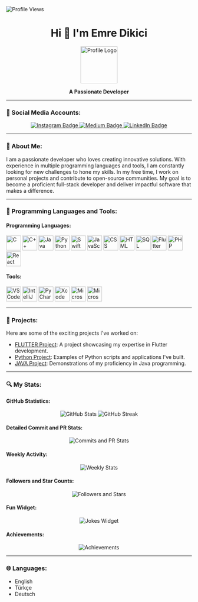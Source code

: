 <img src="https://komarev.com/ghpvc/?username=dikiciemre&style=flat" alt="Profile Views" align="center">  

<h1 align="center">Hi 👋 I'm Emre Dikici</h1>

<p align="center">
  <img src="https://github.com/dikiciemre/dikiciemre/assets/103147965/f649ae96-d612-4988-b5d4-d8348c3f50cb" alt="Profile Logo" width="100" height="100"/>
</p>

<p align="center"><b>A Passionate Developer</b></p>

---

### 💬 Social Media Accounts:
<p align="center">
  <a href="https://instagram.com/dkcemrex?igshid=OGQ5ZDc2ODk2ZA%3D%3D&utm_source=qr">
    <img src="https://img.shields.io/badge/-Instagram-C13584?style=flat-quare&labelColor=C13584&logo=instagram&logoColor=white" alt="Instagram Badge"/>
  </a>
  <a href="https://medium.com/@dikiciemre">
    <img src="https://img.shields.io/badge/-Medium-757575?style=flat-quare&labelColor=757575&logo=Medium&logoColor=white" alt="Medium Badge"/>
  </a>
  <a href="https://www.linkedin.com/in/mustafa-emre-dikici-94a103250/">
    <img src="https://img.shields.io/badge/-LinkedIn-0A66C2?style=flat-square&logo=linkedin&logoColor=white" alt="LinkedIn Badge"/>
  </a>
</p>

---

### 📖 About Me:
I am a passionate developer who loves creating innovative solutions. With experience in multiple programming languages and tools, I am constantly looking for new challenges to hone my skills. In my free time, I work on personal projects and contribute to open-source communities. My goal is to become a proficient full-stack developer and deliver impactful software that makes a difference.

---

### 🔧 Programming Languages and Tools:

#### Programming Languages:
<p>
  <img src="https://img.icons8.com/color/48/000000/c-programming.png" alt="C" width="40" height="40"/>
  <img src="https://img.icons8.com/color/48/000000/c-plus-plus-logo.png" alt="C++" width="40" height="40"/>
  <img src="https://img.icons8.com/color/48/000000/java-coffee-cup-logo.png" alt="Java" width="40" height="40"/>
  <img src="https://img.icons8.com/color/48/000000/python.png" alt="Python" width="40" height="40"/>
  <img src="https://img.icons8.com/color/48/000000/swift.png" alt="Swift" width="40" height="40"/>
  <img src="https://img.icons8.com/color/48/000000/javascript.png" alt="JavaScript" width="40" height="40"/>
  <img src="https://img.icons8.com/color/48/000000/css3.png" alt="CSS" width="40" height="40"/>
  <img src="https://img.icons8.com/color/48/000000/html-5.png" alt="HTML" width="40" height="40"/>
  <img src="https://github.com/dikiciemre/dikiciemre/assets/103147965/2d364ff0-06c8-4f90-a9da-437061906ad4" alt="SQL" width="40" height="40"/>
  <img src="https://github.com/dikiciemre/dikiciemre/assets/103147965/be49b962-0a85-4672-a364-43d294ec1a38" alt="Flutter" width="40" height="40"/>
  <img src="https://github.com/dikiciemre/dikiciemre/assets/103147965/e1500692-4a77-4d25-9832-15cd7b77bf2b" alt="PHP" width="40" height="40"/>
  <img src="https://github.com/dikiciemre/dikiciemre/assets/103147965/d26f2747-516b-469d-bd4e-9cc83358e591" alt="React" width="40" height="40"/>
</p>

#### Tools:
<p>
  <img src="https://img.icons8.com/color/48/000000/visual-studio-code-2019.png" alt="VS Code" width="40" height="40"/>
  <img src="https://img.icons8.com/color/48/000000/intellij-idea.png" alt="IntelliJ IDEA" width="40" height="40"/>
  <img src="https://img.icons8.com/color/48/000000/pycharm.png" alt="PyCharm" width="40" height="40"/>
  <img src="https://img.icons8.com/color/48/000000/xcode.png" alt="Xcode" width="40" height="40"/>
  <img src="https://img.icons8.com/color/48/000000/ms-word.png" alt="Microsoft Word" width="40" height="40"/>
  <img src="https://img.icons8.com/color/48/000000/ms-excel.png" alt="Microsoft Excel" width="40" height="40"/>
</p>

---

### 🚀 Projects:
Here are some of the exciting projects I've worked on:

- [FLUTTER Project](https://github.com/dikiciemre/FLUTTER): A project showcasing my expertise in Flutter development.
- [Python Project](https://github.com/dikiciemre/Python): Examples of Python scripts and applications I've built.
- [JAVA Project](https://github.com/dikiciemre/JAVA): Demonstrations of my proficiency in Java programming.

---



### 🔍 My Stats:

#### GitHub Statistics:
<p align="center">
  <img src="https://github-readme-stats.vercel.app/api?username=dikiciemre&show_icons=true&count_private=true&hide=issues,contribs" alt="GitHub Stats"/>
  <img src="https://github-readme-streak-stats.herokuapp.com/?user=dikiciemre" alt="GitHub Streak"/>
</p>



#### Detailed Commit and PR Stats:
<p align="center">
  <img src="https://github-readme-stats.vercel.app/api?username=dikiciemre&show_icons=true&include_all_commits=true&count_private=true" alt="Commits and PR Stats"/>
</p>

#### Weekly Activity:
<p align="center">
  <img src="https://github-readme-stats.vercel.app/api/wakatime?username=dikiciemre" alt="Weekly Stats"/>
</p>

#### Followers and Star Counts:
<p align="center">
  <img src="https://github-readme-stats.vercel.app/api?username=dikiciemre&hide=issues&show_icons=true&hide_title=true&count_private=true" alt="Followers and Stars"/>
</p>

#### Fun Widget:
<p align="center">
  <img src="https://readme-jokes.vercel.app/api" alt="Jokes Widget"/>
</p>

#### Achievements:
<p align="center">
  <img src="https://github-profile-trophy.vercel.app/?username=dikiciemre&theme=algolia&no-frame=true&row=1&column=7" alt="Achievements"/>
</p>

---

### 🌐 Languages:
- English
- Türkçe
- Deutsch
